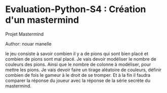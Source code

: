 # Evaluation-Python-S4 : Création d'un mastermind
Projet Mastermind

Author: nouar manelle 

le jeu consiste à savoir combien il y a de pions qui sont bien placé et combien de pions sont mal placé. Je vais devoir modéliser le nombre de couleurs des pions. Ainsi que le nombre de colonne à modéliser, pour mettre les pions. Je vais devoir faire un tirage aléatoire de couleurs, définir combien de fois le gameur à le droit de se tromper. Et à la fin il faudra comparer la réponse du joueur avec la réponse de la série secrète du mastermind.

 
